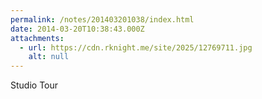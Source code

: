 ```yaml
---
permalink: /notes/201403201038/index.html
date: 2014-03-20T10:38:43.000Z
attachments:
  - url: https://cdn.rknight.me/site/2025/12769711.jpg
    alt: null
---
```


Studio Tour
